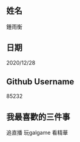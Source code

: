 姓名
----
鍾雨衡

日期
----
2020/12/28

Github Username
---------------
85232

我最喜歡的三件事
---------------
追直播  玩galgame 看精華